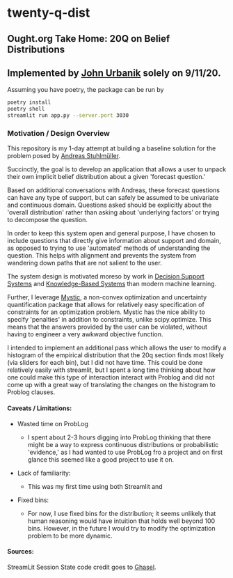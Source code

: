 # twenty-q-dist
## Ought.org Take Home: 20Q on Belief Distributions
## Implemented by [John Urbanik](https://github.com/johnurbanik) solely on 9/11/20.

Assuming you have poetry, the package can be run by
```bash
poetry install
poetry shell
streamlit run app.py --server.port 3030
```


### Motivation / Design Overview

This repository is my 1-day attempt at building a baseline solution for the problem posed by [Andreas Stuhlmüller](https://gist.github.com/stuhlmueller/2e3d6a5af0e4b9dec74d2f2c1f6c8a2d).

Succinctly, the goal is to develop an application that allows a user to unpack their own implicit belief distribution about a given 'forecast question.'

Based on additional conversations with Andreas, these forecast questions can have any type of support, but can safely be assumed to be univariate and continuous domain. Questions asked should be explicitly about the 'overall distribution' rather than asking about 'underlying factors' or trying to decompose the question.

In order to keep this system open and general purpose, I have chosen to include questions that directly give information about support and domain, as opposed to trying to use 'automated' methods of understanding the question. This helps with alignment and prevents the system from wandering down paths that are not salient to the user.

The system design is motivated moreso by work in [Decision Support Systems](https://dspace.mit.edu/handle/1721.1/47172) and [Knowledge-Based Systems](https://www.reidgsmith.com/Knowledge-Based_Systems_-_Concepts_Techniques_Examples_08-May-1985.pdf) than modern machine learning.

Further, I leverage [Mystic](https://mystic.readthedocs.io/), a non-convex optimization and uncertainty quantification package that allows for relatively easy specification of constraints for an optimization problem. Mystic has the nice ability to specify 'penalties' in addition to constraints, unlike scipy.optimize. This means that the answers provided by the user can be violated, without having to engineer a very awkward objective function.

I intended to implement an additional pass which allows the user to modify a histogram of the empirical distribution that the 20q section finds most likely (via sliders for each bin), but I did not have time. This could be done relatively easily with streamlit, but I spent a long time thinking about how one could make this type of interaction interact with Problog and did not come up with a great way of translating the changes on the histogram to Problog clauses.



#### Caveats / Limitations:
- Wasted time on ProbLog
    - I spent about 2-3 hours digging into ProbLog thinking that there might be a way to express continuous distributions or probabilistic 'evidence,' as I had wanted to use ProbLog fro a project and on first glance this seemed like a good project to use it on.

- Lack of familiarity:
    - This was my first time using both Streamlit and

- Fixed bins:
    - For now, I use fixed bins for the distribution; it seems unlikely that human reasoning would have intuition that holds well beyond 100 bins. However, in the future I would try to modify the optimization problem to be more dynamic.


#### Sources:

StreamLit Session State code credit goes to [Ghasel](https://gist.github.com/Ghasel/0aba4869ba6fdc8d49132e6974e2e662).